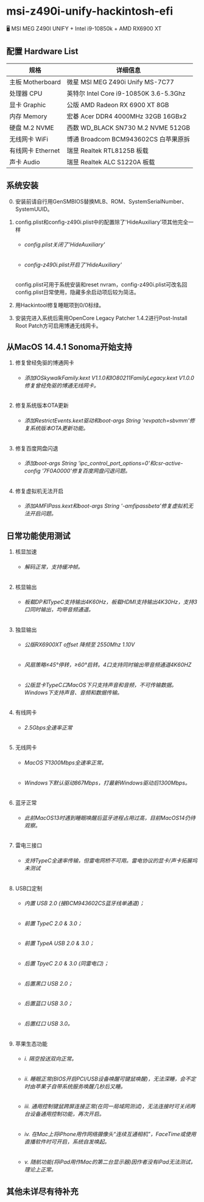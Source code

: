 # msi-z490i-unify-hackintosh-efi
🖥 MSI MEG Z490I UNIFY + Intel i9-10850k + AMD RX6900 XT

## 配置 Hardware List
 规格     | 详细信息
 ---------|--------
 主板 Motherboard | 微星 MSI MEG Z490i Unify MS-7C77
 处理器 CPU       | 英特尔 Intel Core i9-10850K 3.6-5.3Ghz
 显卡 Graphic     | 公版 AMD Radeon RX 6900 XT 8GB
 内存 Memory      | 宏碁 Acer DDR4 4000MHz 32GB 16GBx2
 硬盘 M.2 NVME    | 西数 WD_BLACK SN730 M.2 NVME 512GB
 无线网卡 WiFi     | 博通 Broadcom BCM943602CS 白苹果原拆
 有线网卡 Ethernet | 瑞昱 Realtek RTL8125B 板载
 声卡 Audio        | 瑞昱 Realtek ALC S1220A 板载

## 系统安装
0. 安装前请自行用GenSMBIOS替换MLB、ROM、SystemSerialNumber、SystemUUID。

1. config.plist和config-z490i.plist中的配置除了'HideAuxiliary'项其他完全一样
   	- ###### config.plist关闭了'HideAuxiliary'
   	- ###### config-z490i.plist开启了'HideAuxiliary'
   config.plist可用于系统安装和reset nvram，config-z490i.plist可改名回config.plist日常使用，隐藏多余启动项后较为简洁。

2. 用Hackintool修复睡眠项到0/0标绿。

3. 安装完进入系统后需用OpenCore Legacy Patcher 1.4.2进行Post-Install Root Patch方可启用博通无线网卡。


## 从MacOS 14.4.1 Sonoma开始支持
1. 修复曾经免驱的博通网卡
	- ###### 添加IOSkywalkFamily.kext V1.1.0和IO80211FamilyLegacy.kext V1.0.0修复曾经免驱的博通无线网卡。

2. 修复系统版本OTA更新
	- ###### 添加RestrictEvents.kext驱动和boot-args String 'revpatch=sbvmm'修复系统版本OTA更新功能。

3. 修复百度网盘闪退
	- ###### 添加boot-args String 'ipc_control_port_options=0'和csr-active-config '7F0A0000'修复百度网盘闪退问题。

4. 修复虚拟机无法开启
	- ###### 添加AMFIPass.kext和boot-args String '-amfipassbeta'修复虚拟机无法开启问题。
 
## 日常功能使用测试
1. 核显加速
	- ###### 解码正常，支持缓冲帧。

2. 核显输出
	- ###### 板载DP和TypeC支持输出4K60Hz，板载HDMI支持输出4K30Hz，支持3口同时输出，均带音频通道。

3. 独显输出
	- ###### 公版RX6900XT offset 降频至 2550Mhz 1.10V
	- ###### 风扇策略≤45°停转，≥60°启转。4口支持同时输出带音频通道4K60HZ
	- ###### 公版显卡TypeC口MacOS下只支持声音和音频，不可传输数据。Windows下支持声音、音频和数据传输。

5. 有线网卡
	- ###### 2.5Gbps全速率正常

6. 无线网卡
	- ###### MacOS下1300Mbps全速率正常。
	- ###### Windows下默认驱动867Mbps，打最新Windows驱动后1300Mbps。

7. 蓝牙正常
	- ###### 此前MacOS13时遇到睡眠唤醒后蓝牙进程占用过高，目前MacOS14仍待观察。

8. 雷电三接口
	- ###### 支持TypeC全速率传输，但雷电网桥不可用。雷电协议的显卡/声卡拓展坞未测试

9. USB口定制
	- ###### 内置 USB 2.0 (接BCM943602CS蓝牙线单通道)；
	- ###### 前置 TypeC 2.0 & 3.0；
	- ###### 前置 TypeA USB 2.0 & 3.0；
	- ###### 后置 TpyeC 2.0 & 3.0 (同雷电口)；
	- ###### 后置黑口 USB 2.0；
	- ###### 后置蓝口 USB 3.0；
	- ###### 后置红口 USB 3.0。

10. 苹果生态功能
	- ###### i. 隔空投送双向正常。
	- ###### ii. 睡眠正常(BIOS开启PCI/USB设备唤醒可键鼠唤醒)，无法深睡，会不定时由苹果子自带系统服务唤醒几秒后又睡。
	- ###### iii. 通用控制键鼠跨屏连接正常(在同一局域网测试)，无法连接时可关闭两台设备通用控制功能，再次开启。
	- ###### iv. 在Mac上将iPhone用作网络摄像头“连续互通相机”，FaceTime或使用直播软件时可开启，系统自发唤起。
	- ###### v. 随航功能(将iPad用作Mac的第二台显示器)因作者没有iPad无法测试，理论上正常。



## 其他未详尽有待补充
